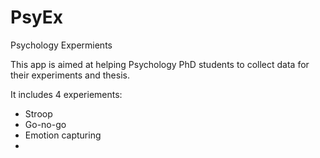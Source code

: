 # PsyEx
Psychology Expermients

This app is aimed at helping Psychology PhD students to collect data for their experiments and thesis.

It includes 4 experiements:
  - Stroop
  - Go-no-go
  - Emotion capturing
  - 
